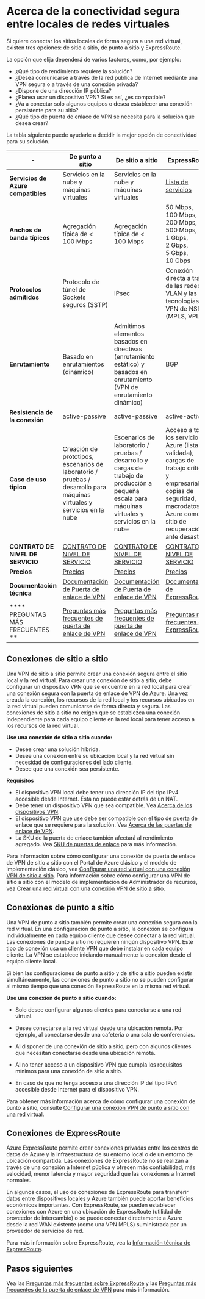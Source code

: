 <properties 
   pageTitle="Acerca de la conectividad segura entre locales de redes virtuales | Microsoft Azure"
   description="Obtenga más información acerca de los tipos de conexiones seguras entre locales de redes virtuales, como las conexiones de punto a sitio, de sitio a sitio y de ExpressRoute."
   services="vpn-gateway"
   documentationCenter="na"
   authors="cherylmc"
   manager="carmonm"
   editor="" />
<tags 
   ms.service="vpn-gateway"
   ms.devlang="na"
   ms.topic="get-started-article"
   ms.tgt_pltfrm="na"
   ms.workload="infrastructure-services"
   ms.date="12/01/2015"
   ms.author="cherylmc" />

# Acerca de la conectividad segura entre locales de redes virtuales

Si quiere conectar los sitios locales de forma segura a una red virtual, existen tres opciones: de sitio a sitio, de punto a sitio y ExpressRoute.

La opción que elija dependerá de varios factores, como, por ejemplo:


- ¿Qué tipo de rendimiento requiere la solución?
- ¿Desea comunicarse a través de la red pública de Internet mediante una VPN segura o a través de una conexión privada?
- ¿Dispone de una dirección IP pública?
- ¿Planea usar un dispositivo VPN? Si es así, ¿es compatible?
- ¿Va a conectar solo algunos equipos o desea establecer una conexión persistente para su sitio?
- ¿Qué tipo de puerta de enlace de VPN se necesita para la solución que desea crear?

La tabla siguiente puede ayudarle a decidir la mejor opción de conectividad para su solución.


| - | **De punto a sitio** | **De sitio a sitio** | **ExpressRoute** |
|------------------------------|----------------------------------------------------------------------------------------------|---------------------------------------------------------------------------------------------------------|--------------------------------------------------------------------------------------------------------------------------------------|
| **Servicios de Azure compatibles** | Servicios en la nube y máquinas virtuales | Servicios en la nube y máquinas virtuales | [Lista de servicios](../expressroute/expressroute-faqs.md#supported-services) |
| **Anchos de banda típicos** | Agregación típica de < 100 Mbps | Agregación típica de < 100 Mbps | 50 Mbps, 100 Mbps, 200 Mbps, 500 Mbps, 1 Gbps, 2 Gbps, 5 Gbps, 10 Gbps |
| **Protocolos admitidos** | Protocolo de túnel de Sockets seguros (SSTP) | IPsec | Conexión directa a través de las redes VLAN y las tecnologías VPN de NSP (MPLS, VPLS...) |
| **Enrutamiento** | Basado en enrutamientos (dinámico) | Admitimos elementos basados en directivas (enrutamiento estático) y basados en enrutamiento (VPN de enrutamiento dinámico) | BGP |
| **Resistencia de la conexión** | active-passive | active-passive | active-active |
| **Caso de uso típico** | Creación de prototipos, escenarios de laboratorio / pruebas / desarrollo para máquinas virtuales y servicios en la nube | Escenarios de laboratorio / pruebas / desarrollo y cargas de trabajo de producción a pequeña escala para máquinas virtuales y servicios en la nube | Acceso a todos los servicios de Azure (lista validada), cargas de trabajo críticas y empresariales, copias de seguridad, macrodatos, Azure como sitio de recuperación ante desastres |
| **CONTRATO DE NIVEL DE SERVICIO** | [CONTRATO DE NIVEL DE SERVICIO](https://azure.microsoft.com/support/legal/sla/) | [CONTRATO DE NIVEL DE SERVICIO](https://azure.microsoft.com/support/legal/sla/) | [CONTRATO DE NIVEL DE SERVICIO](https://azure.microsoft.com/support/legal/sla/) |
| **Precios** | [Precios](https://azure.microsoft.com/pricing/details/vpn-gateway/) | [Precios](https://azure.microsoft.com/pricing/details/vpn-gateway/) | [Precios](https://azure.microsoft.com/pricing/details/expressroute/) |
| **Documentación técnica** | [Documentación de Puerta de enlace de VPN](https://azure.microsoft.com/documentation/services/vpn-gateway/) | [Documentación de Puerta de enlace de VPN](https://azure.microsoft.com/documentation/services/vpn-gateway/) | [Documentación de ExpressRoute](https://azure.microsoft.com/documentation/services/expressroute/) |
| **** PREGUNTAS MÁS FRECUENTES ** | [Preguntas más frecuentes de puerta de enlace de VPN](vpn-gateway-vpn-faq.md) | [Preguntas más frecuentes de puerta de enlace de VPN](vpn-gateway-vpn-faq.md) | [Preguntas más frecuentes de ExpressRoute](../expressroute/expressroute-faqs.md) |


## Conexiones de sitio a sitio

Una VPN de sitio a sitio permite crear una conexión segura entre el sitio local y la red virtual. Para crear una conexión de sitio a sitio, debe configurar un dispositivo VPN que se encuentre en la red local para crear una conexión segura con la puerta de enlace de VPN de Azure. Una vez creada la conexión, los recursos de la red local y los recursos ubicados en la red virtual pueden comunicarse de forma directa y segura. Las conexiones de sitio a sitio no exigen que se establezca una conexión independiente para cada equipo cliente en la red local para tener acceso a los recursos de la red virtual.

**Use una conexión de sitio a sitio cuando:**

- Desee crear una solución híbrida.
- Desee una conexión entre su ubicación local y la red virtual sin necesidad de configuraciones del lado cliente.
- Desee que una conexión sea persistente. 

**Requisitos**

- El dispositivo VPN local debe tener una dirección IP del tipo IPv4 accesible desde Internet. Ésta no puede estar detrás de un NAT.
- Debe tener un dispositivo VPN que sea compatible. Vea [Acerca de los dispositivos VPN](http://go.microsoft.com/fwlink/p/?LinkID=615099). 
- El dispositivo VPN que use debe ser compatible con el tipo de puerta de enlace que se requiere para la solución. Vea [Acerca de las puertas de enlace de VPN](vpn-gateway-about-vpngateways.md).
- La SKU de la puerta de enlace también afectará al rendimiento agregado. Vea [SKU de puertas de enlace](vpn-gateway-about-vpngateways.md#gateway-skus) para más información. 

Para información sobre cómo configurar una conexión de puerta de enlace de VPN de sitio a sitio con el Portal de Azure clásico y el modelo de implementación clásico, vea [Configurar una red virtual con una conexión VPN de sitio a sitio](vpn-gateway-site-to-site-create.md). Para información sobre cómo configurar una VPN de sitio a sitio con el modelo de implementación de Administrador de recursos, vea [Crear una red virtual con una conexión VPN de sitio a sitio](vpn-gateway-create-site-to-site-rm-powershell.md).


## Conexiones de punto a sitio

Una VPN de punto a sitio también permite crear una conexión segura con la red virtual. En una configuración de punto a sitio, la conexión se configura individualmente en cada equipo cliente que desee conectar a la red virtual. Las conexiones de punto a sitio no requieren ningún dispositivo VPN. Este tipo de conexión usa un cliente VPN que debe instalar en cada equipo cliente. La VPN se establece iniciando manualmente la conexión desde el equipo cliente local.

Si bien las configuraciones de punto a sitio y de sitio a sitio pueden existir simultáneamente, las conexiones de punto a sitio no se pueden configurar al mismo tiempo que una conexión ExpressRoute en la misma red virtual.

**Use una conexión de punto a sitio cuando:**

- Solo desee configurar algunos clientes para conectarse a una red virtual.

- Desee conectarse a la red virtual desde una ubicación remota. Por ejemplo, al conectarse desde una cafetería o una sala de conferencias.

- Al disponer de una conexión de sitio a sitio, pero con algunos clientes que necesitan conectarse desde una ubicación remota.

- Al no tener acceso a un dispositivo VPN que cumpla los requisitos mínimos para una conexión de sitio a sitio.

- En caso de que no tenga acceso a una dirección IP del tipo IPv4 accesible desde Internet para el dispositivo VPN.

Para obtener más información acerca de cómo configurar una conexión de punto a sitio, consulte [Configurar una conexión VPN de punto a sitio con una red virtual](vpn-gateway-point-to-site-create.md).

## Conexiones de ExpressRoute

Azure ExpressRoute permite crear conexiones privadas entre los centros de datos de Azure y la infraestructura de su entorno local o de un entorno de ubicación compartida. Las conexiones de ExpressRoute no se realizan a través de una conexión a Internet pública y ofrecen más confiabilidad, más velocidad, menor latencia y mayor seguridad que las conexiones a Internet normales.

En algunos casos, el uso de conexiones de ExpressRoute para transferir datos entre dispositivos locales y Azure también puede aportar beneficios económicos importantes. Con ExpressRoute, se pueden establecer conexiones con Azure en una ubicación de ExpressRoute (utilidad de proveedor de intercambio) o se puede conectar directamente a Azure desde la red WAN existente (como una VPN MPLS) suministrada por un proveedor de servicios de red.

Para más información sobre ExpressRoute, vea la [Información técnica de ExpressRoute](../expressroute/expressroute-introduction.md).


## Pasos siguientes

Vea las [Preguntas más frecuentes sobre ExpressRoute](../expressroute/expressroute-faqs.md) y las [Preguntas más frecuentes de la puerta de enlace de VPN](vpn-gateway-vpn-faq.md) para más información.

<!---HONumber=AcomDC_0302_2016-->